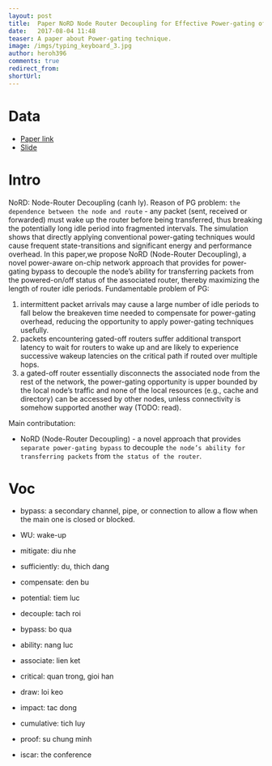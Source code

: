 ```yaml
---
layout: post
title:  Paper NoRD Node Router Decoupling for Effective Power-gating of On-Chip Routers 
date:   2017-08-04 11:48
teaser: A paper about Power-gating technique.
image: /imgs/typing_keyboard_3.jpg
author: heroh396
comments: true
redirect_from:
shortUrl: 
---
```


# Data
* [Paper link](http://ieeexplore.ieee.org/document/6493626/) 
* [Slide](http://slideplayer.com/slide/4703446/) 

# Intro

NoRD: Node-Router Decoupling (canh ly). 
Reason of PG problem: `the dependence between the node and route` - any packet (sent, received or forwarded) must wake up the router before being transferred, thus breaking the potentially long idle period into fragmented intervals. 
The simulation shows that directly applying conventional power-gating techniques would cause frequent state-transitions and significant energy and performance overhead.
In this paper,we propose NoRD (Node-Router Decoupling), a novel power-aware on-chip network approach that provides for power-gating bypass to decouple the node’s ability for transferring packets from the powered-on/off status of the associated router, thereby maximizing the length of router idle periods. 
Fundamentable problem of PG:
1. intermittent packet arrivals may cause a large number of idle periods to fall below the breakeven time needed to compensate for power-gating overhead, reducing the opportunity to apply power-gating techniques usefully.
2. packets encountering gated-off routers suffer additional transport latency to wait for routers to wake up and are likely to experience successive wakeup latencies on the critical path if routed over multiple hops.
3. a gated-off router essentially disconnects the associated node from the rest of the network, the power-gating opportunity is upper bounded by the local node’s traffic and none of the local resources (e.g., cache and directory) can be accessed by other nodes, unless connectivity is somehow supported another way (TODO: read).
	
Main contributation:
* NoRD (Node-Router Decoupling) - a novel approach that provides `separate power-gating bypass` to  decouple `the node’s ability for transferring packets` from `the status of the router`. 


# Voc
- bypass: a secondary channel, pipe, or connection to allow a flow when the main one is closed or blocked.
- WU: wake-up

- mitigate: diu nhe
- sufficiently: du, thich dang
- compensate: den bu
- potential: tiem luc
- decouple: tach roi
- bypass: bo qua
- ability: nang luc
- associate: lien ket
- critical: quan trong, gioi han
- draw: loi keo
- impact: tac dong
- cumulative: tich luy
- proof: su chung minh


- iscar: the conference
